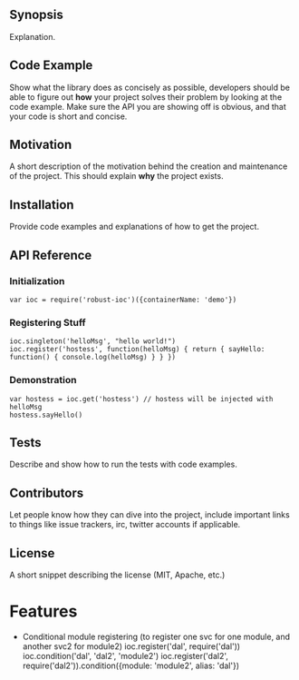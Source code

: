 ## Synopsis

Explanation.

## Code Example

Show what the library does as concisely as possible, developers should be able to figure out **how** your project solves their problem by looking at the code example. Make sure the API you are showing off is obvious, and that your code is short and concise.

## Motivation

A short description of the motivation behind the creation and maintenance of the project. This should explain **why** the project exists.

## Installation

Provide code examples and explanations of how to get the project.

## API Reference

### Initialization

    var ioc = require('robust-ioc')({containerName: 'demo'})

### Registering Stuff

    ioc.singleton('helloMsg', "hello world!")
    ioc.register('hostess', function(helloMsg) { return { sayHello: function() { console.log(helloMsg) } } })

### Demonstration

    var hostess = ioc.get('hostess') // hostess will be injected with helloMsg
    hostess.sayHello()

## Tests

Describe and show how to run the tests with code examples.

## Contributors

Let people know how they can dive into the project, include important links to things like issue trackers, irc, twitter accounts if applicable.

## License

A short snippet describing the license (MIT, Apache, etc.)



# Features

- Conditional module registering (to register one svc for one module, and another svc2 for module2)
ioc.register('dal', require('dal'))
ioc.condition('dal', 'dal2', 'module2')
ioc.register('dal2', require('dal2')).condition({module: 'module2', alias: 'dal'})
